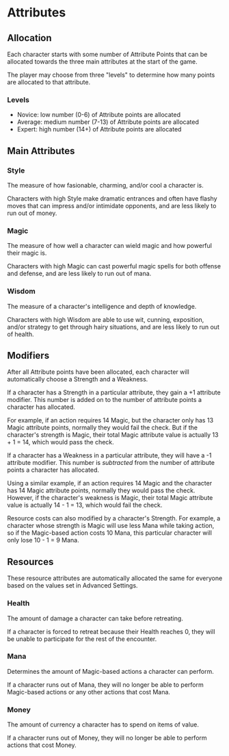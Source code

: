 # Attributes

## Allocation
Each character starts with some number of Attribute Points that can be allocated towards the three main attributes at the start of the game. 

The player may choose from three "levels" to determine how many points are allocated to that attribute.

### Levels
* Novice: low number (0-6) of Attribute points are allocated
* Average: medium number (7-13) of Attribute points are allocated
* Expert: high number (14+) of Attribute points are allocated


## Main Attributes
### Style
The measure of how fasionable, charming, and/or cool a character is.

Characters with high Style make dramatic entrances and often have flashy moves that can impress and/or intimidate opponents, and are less likely to run out of money.

### Magic
The measure of how well a character can wield magic and how powerful their magic is.

Characters with high Magic can cast powerful magic spells for both offense and defense, and are less likely to run out of mana.

### Wisdom
The measure of a character's intelligence and depth of knowledge.

Characters with high Wisdom are able to use wit, cunning, exposition, and/or strategy to get through hairy situations, and are less likely to run out of health.


## Modifiers

After all Attribute points have been allocated, each character will automatically choose a Strength and a Weakness.

If a character has a Strength in a particular attribute, they gain a +1 attribute modifier. This number is added on to the number of attribute points a character has allocated.

For example, if an action requires 14 Magic, but the character only has 13 Magic attribute points, normally they would fail the check. But if the character's strength is Magic, their total Magic attribute value is actually 13 + 1 = 14, which would pass the check.

If a character has a Weakness in a particular attribute, they will have a -1 attribute modifier. This number is _subtracted_ from the number of attribute points a character has allocated.

Using a similar example, if an action requires 14 Magic and the character has 14 Magic attribute points, normally they would pass the check. However, if the character's weakness is Magic, their total Magic attribute value is actually 14 - 1 = 13, which would fail the check.

Resource costs can also modified by a character's Strength. For example, a character whose strength is Magic will use less Mana while taking action, so if the Magic-based action costs 10 Mana, this particular character will only lose 10 - 1 = 9 Mana.


## Resources

These resource attributes are automatically allocated the same for everyone based on the values set in Advanced Settings.

### Health
The amount of damage a character can take before retreating.

If a character is forced to retreat because their Health reaches 0, they will be unable to participate for the rest of the encounter.

### Mana
Determines the amount of Magic-based actions a character can perform.

If a character runs out of Mana, they will no longer be able to perform Magic-based actions or any other actions that cost Mana.

### Money
The amount of currency a character has to spend on items of value.

If a character runs out of Money, they will no longer be able to perform actions that cost Money.